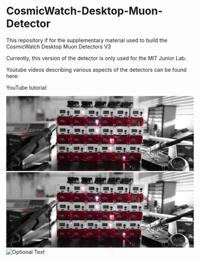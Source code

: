 # CosmicWatch-Desktop-Muon-Detector

This repository if for the supplementary material used to build the CosmicWatch Desktop Muon Detectors V3

Currently, this version of the detector is only used for the MIT Junior Lab. 

Youtube videos describing various aspects of the detectors can be found here:

YouTube tutorial:

![alt text](/Pictures/JLAB_array.jpg?raw=true)
![Alt text](/JLAB_array.jpg?raw=true)
![Optional Text](../master/Pictures/JLAB_array.png)